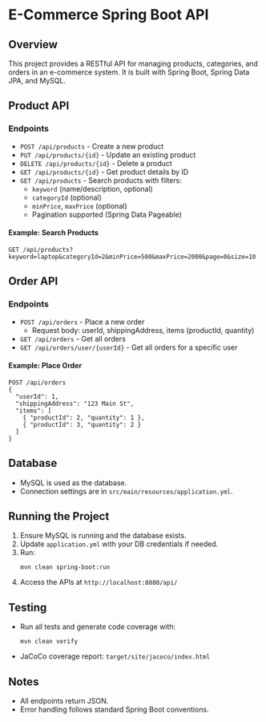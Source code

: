 # E-Commerce Spring Boot API

## Overview
This project provides a RESTful API for managing products, categories, and orders in an e-commerce system. It is built with Spring Boot, Spring Data JPA, and MySQL.

## Product API

### Endpoints
- `POST /api/products` - Create a new product
- `PUT /api/products/{id}` - Update an existing product
- `DELETE /api/products/{id}` - Delete a product
- `GET /api/products/{id}` - Get product details by ID
- `GET /api/products` - Search products with filters:
  - `keyword` (name/description, optional)
  - `categoryId` (optional)
  - `minPrice`, `maxPrice` (optional)
  - Pagination supported (Spring Data Pageable)

#### Example: Search Products
```
GET /api/products?keyword=laptop&categoryId=2&minPrice=500&maxPrice=2000&page=0&size=10
```

## Order API

### Endpoints
- `POST /api/orders` - Place a new order
  - Request body: userId, shippingAddress, items (productId, quantity)
- `GET /api/orders` - Get all orders
- `GET /api/orders/user/{userId}` - Get all orders for a specific user

#### Example: Place Order
```
POST /api/orders
{
  "userId": 1,
  "shippingAddress": "123 Main St",
  "items": [
    { "productId": 2, "quantity": 1 },
    { "productId": 3, "quantity": 2 }
  ]
}
```

## Database
- MySQL is used as the database.
- Connection settings are in `src/main/resources/application.yml`.

## Running the Project
1. Ensure MySQL is running and the database exists.
2. Update `application.yml` with your DB credentials if needed.
3. Run:
   ```
   mvn clean spring-boot:run
   ```
4. Access the APIs at `http://localhost:8080/api/`

## Testing
- Run all tests and generate code coverage with:
  ```
  mvn clean verify
  ```
- JaCoCo coverage report: `target/site/jacoco/index.html`

## Notes
- All endpoints return JSON.
- Error handling follows standard Spring Boot conventions.
